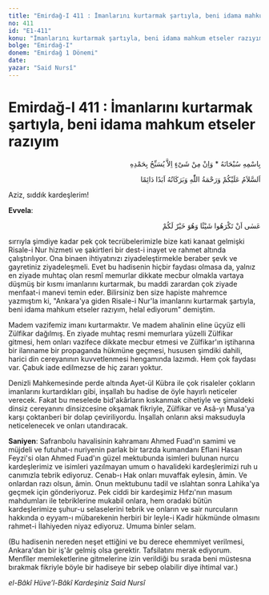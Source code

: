 ```yaml
---
title: "Emirdağ-I 411 : İmanlarını kurtarmak şartıyla, beni idama mahkum etseler razıyım"
no: 411
id: "E1-411"
konu: "İmanlarını kurtarmak şartıyla, beni idama mahkum etseler razıyım"
bolge: "Emirdağ-I"
donem: "Emirdağ 1 Dönemi"
date: 
yazar: "Said Nursî"
---
```


# Emirdağ-I 411 : İmanlarını kurtarmak şartıyla, beni idama mahkum etseler razıyım

<p class="arabic" dir="rtl" title="Meal: “Subhân Allah’ın adıyla” * “Hiçbir şey yoktur ki O'nu hamd ile tesbih etmesin” [İsrâ 17:44]">بِاسْمِهِ سُبْحَانَهُ * وَاِنْ مِنْ شَىْءٍ اِلاَّ يُسَبِّحُ بِحَمْدِهِ</p>

<p class="arabic" dir="rtl" title="Meal: “Allah’ın selâmı, rahmeti ve bereketleri, ebedî ve dâimî olarak üzerinize olsun.”">اَلسَّلاَمُ عَلَيْكُمْ وَرَحْمَةُ اللّٰهِ وَبَرَكَاتُهُ اَبَدًا دَائِمًا</p>

Aziz, sıddık kardeşlerim!

**Evvela**:

<p class="arabic" dir="rtl" title="Meal: “Olur ki, bir şey sizin için hayırlı iken, siz onu hoş görmezsiniz.” [Bakara Sûresi, 2:216]">عَسٰى‮ ‬اَنْ‮ ‬تَكْرَهُوا‮ ‬شَيْئًا‮ ‬وَهُوَ‮ ‬خَيْرٌ‮ ‬لَكُمْ</p>

sırrıyla şimdiye kadar pek çok tecrübelerimizle bize kati kanaat gelmişki Risale-i Nur hizmeti ve şakirtleri bir dest-i inayet ve rahmet altında çalıştırılıyor. Ona binaen ihtiyatınızı ziyadeleştirmekle beraber şevk ve gayretiniz ziyadeleşmeli. Evet bu hadisenin hiçbir faydası olmasa da, yalnız en ziyade muhtaç olan resmî memurlar dikkate mecbur olmakla vartaya düşmüş bir kısmı imanlarını kurtarmak, bu maddi zarardan çok ziyade menfaat-i manevi temin eder. Bilirsiniz ben size hapiste mahremce yazmıştım ki, "Ankara'ya giden Risale-i Nur'la imanlarını kurtarmak şartıyla, beni idama mahkum etseler razıyım, helal ediyorum" demiştim.

Madem vazifemiz imanı kurtarmaktır. Ve madem ahalinin eline üçyüz elli Zülfikar dağılmış. En ziyade muhtaç resmi memurlara yüzelli Zülfikar gitmesi, hem onları vazifece dikkate mecbur etmesi ve Zülfikar'ın iştiharına bir ilanname bir propaganda hükmüne geçmesi, hususen şimdiki dahili, harici din cereyanının kuvvetlenmesi hengamında lazımdı. Hem çok faydası var. Çabuk iade edilmezse de hiç zararı yoktur.

Denizli Mahkemesinde perde altında Ayet-ül Kübra ile çok risaleler çokların imanlarını kurtardıkları gibi, inşallah bu hadise de öyle hayırlı neticeler verecek. Fakat bu meselede bid'akârların kıskanmak cihetiyle ve şimaldeki dinsiz cereyanını dinsizcesine okşamak fikriyle, Zülfikar ve Asâ-yı Musa'ya karşı çoktanberi bir dolap çeviriliyordu. İnşallah onların aksi maksuduyla neticelenecek ve onları utandıracak.

**Saniyen**: Safranbolu havalisinin kahramanı Ahmed Fuad'ın samimi ve müjdeli ve futuhat-ı nuriyenin parlak bir tarzda kumandanı Eflani Hasan Feyzi'si olan Ahmed Fuad'ın güzel mektubunda isimleri bulunan nurcu kardeşlerimiz ve isimleri yazılmayan umum o havalideki kardeşlerimizi ruh u canımızla tebrik ediyoruz. Cenab-ı Hak onları muvaffak eylesin, âmin. Ve onlardan razı olsun, âmin. Onun mektubunu tadil ve ıslahtan sonra Lahika'ya geçmek için gönderiyoruz. Pek ciddi bir kardeşimiz Hıfzı'nın masum mahdumları ile tebriklerine mukabil onlara, hem oradaki bütün kardeşlerimize şuhur-u selaselerini tebrik ve onların ve sair nurcuların hakkında o eyyam-ı mübarekenin herbiri bir leyle-i Kadir hükmünde olmasını rahmet-i İlahiyeden niyaz ediyoruz. Umuma binler selam.

(Bu hadisenin nereden neşet ettiğini ve bu derece ehemmiyet verilmesi, Ankara'dan bir iş'âr gelmiş olsa gerektir. Tafsilatını merak ediyorum. Menfîler memleketlerine gitmelerine izin verildiği bu sırada beni müstesna bırakmak fikriyle böyle bir hadiseye bir sebep olabilir diye ihtimal var.)

*el-Bâkî Hüve’l-Bâkî*
*Kardeşiniz*
*Said Nursî*
